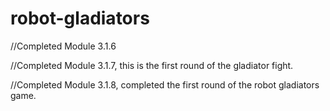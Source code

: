 # robot-gladiators

//Completed Module 3.1.6 

//Completed Module 3.1.7, this is the first round of the gladiator fight.

//Completed Module 3.1.8, completed the first round of the robot gladiators game.